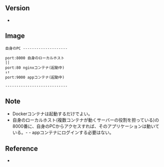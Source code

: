 ## Version
- 

## Image

```
自身のPC --------------------

port:8000 自身のローカルホスト
||
port:80 nginxコンテナ(起動中)
↓↑
port:9000 appコンテナ(起動中)

----------------------------
```

## Note
- Dockerコンテナは起動するだけでよい。
- 自身のローカルホスト(複数コンテナが動くサーバーの役割を担っている)の8000番に、自身のPCからアクセスすれば、そのアプリケーションは動いている。- - appコンテナにログインする必要はない。

## Reference
- 